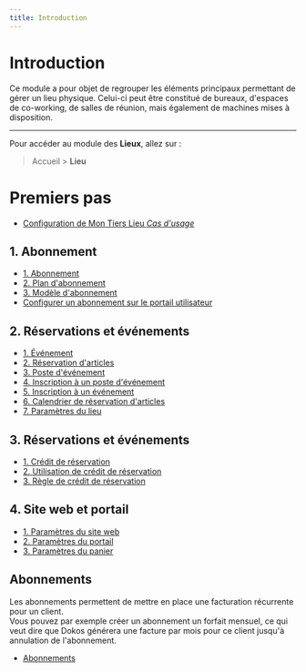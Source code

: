 ```yaml
---
title: Introduction
---
```


# Introduction

Ce module a pour objet de regrouper les éléments principaux permettant de gérer un lieu physique. Celui-ci peut être constitué de bureaux, d'espaces de co-working, de salles de réunion, mais également de machines mises à disposition.

---

Pour accéder au module des **Lieux**, allez sur :
> Accueil > **Lieu**

# Premiers pas

- [Configuration de Mon Tiers Lieu *Cas d'usage*](/lieu/use-case)


## 1. Abonnement

- [1. Abonnement](/selling/subscription)
- [2. Plan d'abonnement](/selling/subscription-plan)
- [3. Modèle d'abonnement](/selling/subscription-template)
- [Configurer un abonnement sur le portail utilisateur](/selling/subscription-plan-portal)



## 2. Réservations et événements

- [1. Événement](/lieu/event)
- [2. Réservation d'articles](/lieu/item-booking)
- [3. Poste d'événement](/lieu/event-slot)
- [4. Inscription à un poste d'événement](/lieu/event-slot-booking)
- [5. Inscription à un événement](/lieu/event-registration)
- [6. Calendrier de réservation d'articles](/lieu/item-booking-calendar)
- [7. Paramètres du lieu](/lieu/venue-settings)


## 3. Réservations et événements

- [1. Crédit de réservation](/lieu/booking-credit)
- [2. Utilisation de crédit de réservation](/lieu/booking-credit-usage)
- [3. Règle de crédit de réservation](/lieu/booking-credit-rule)


## 4. Site web et portail

- [1. Paramètres du site web](/site-web/website-settings)
- [2. Paramètres du portail](/site-web/portal-settings)
- [3. Paramètres du panier](/site-web/shopping-cart-settings)


## Abonnements

Les abonnements permettent de mettre en place une facturation récurrente pour un client.  
Vous pouvez par exemple créer un abonnement un forfait mensuel, ce qui veut dire que Dokos générera une facture par mois pour ce client jusqu'à annulation de l'abonnement.

- [Abonnements](/selling/subscription)
